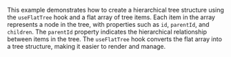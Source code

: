 This example demonstrates how to create a hierarchical tree structure using the `useFlatTree` hook and a flat array of tree items. Each item in the array represents a node in the tree, with properties such as `id`, `parentId`, and `children`. The `parentId` property indicates the hierarchical relationship between items in the tree. The `useFlatTree` hook converts the flat array into a tree structure, making it easier to render and manage.
